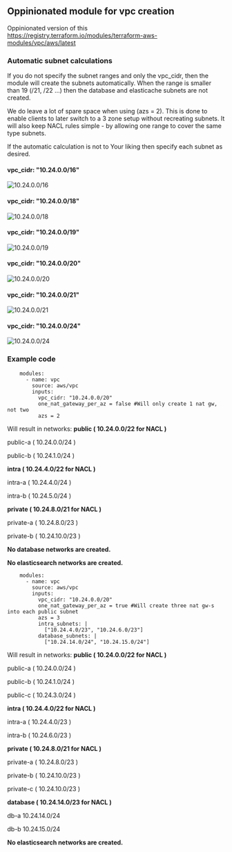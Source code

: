 ## Oppinionated module for vpc creation ##


Oppinionated version of this https://registry.terraform.io/modules/terraform-aws-modules/vpc/aws/latest

### Automatic subnet calculations ###
If you do not specify the subnet ranges and only the vpc_cidr, then the module will create the subnets automatically. When the range is smaller than 19 (/21, /22 ...) then the database and elasticache subnets are not created.

We do leave a lot of spare space when using (azs = 2). This is done to enable clients to later switch to a 3 zone setup without recreating subnets. It will also keep NACL rules simple - by allowing one range to cover the same type subnets.

If the automatic calculation is not to Your liking then specify each subnet as desired.

#### vpc_cidr: "10.24.0.0/16"
![10.24.0.0/16](test/size-16.png)

#### vpc_cidr: "10.24.0.0/18"
![10.24.0.0/18](test/size-18.png)

#### vpc_cidr: "10.24.0.0/19"
![10.24.0.0/19](test/size-19.png)

#### vpc_cidr: "10.24.0.0/20"
![10.24.0.0/20](test/size-20.png)

#### vpc_cidr: "10.24.0.0/21"
![10.24.0.0/21](test/size-21.png)

#### vpc_cidr: "10.24.0.0/24"
![10.24.0.0/24](test/size-24.png)


### Example code ###
```
    modules:
      - name: vpc
        source: aws/vpc
        inputs:
          vpc_cidr: "10.24.0.0/20"
          one_nat_gateway_per_az = false #Will only create 1 nat gw, not two
          azs = 2
```
Will result in networks:
__public ( 10.24.0.0/22 for NACL )__

public-a ( 10.24.0.0/24 )

public-b ( 10.24.1.0/24 )

__intra ( 10.24.4.0/22 for NACL )__

intra-a ( 10.24.4.0/24 )

intra-b ( 10.24.5.0/24 )


__private ( 10.24.8.0/21 for NACL )__

private-a ( 10.24.8.0/23 )

private-b ( 10.24.10.0/23 )

__No database networks are created.__

__No elasticsearch networks are created.__



```
    modules:
      - name: vpc
        source: aws/vpc
        inputs:
          vpc_cidr: "10.24.0.0/20"
          one_nat_gateway_per_az = true #Will create three nat gw-s into each public subnet
          azs = 3
          intra_subnets: |
            ["10.24.4.0/23", "10.24.6.0/23"]
          database_subnets: |
            ["10.24.14.0/24", "10.24.15.0/24"]

```
Will result in networks:
__public ( 10.24.0.0/22 for NACL )__

public-a ( 10.24.0.0/24 )

public-b ( 10.24.1.0/24 )

public-c ( 10.24.3.0/24 )

__intra ( 10.24.4.0/22 for NACL )__

intra-a ( 10.24.4.0/23 )

intra-b ( 10.24.6.0/23 )


__private ( 10.24.8.0/21 for NACL )__

private-a ( 10.24.8.0/23 )

private-b ( 10.24.10.0/23 )

private-c ( 10.24.10.0/23 )

__database ( 10.24.14.0/23 for NACL )__

db-a 10.24.14.0/24

db-b 10.24.15.0/24

__No elasticsearch networks are created.__
